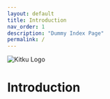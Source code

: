 ```yaml
---
layout: default
title: Introduction
nav_order: 1
description: "Dummy Index Page"
permalink: /
---
```


![Kitku Logo](/assets/images/cat-logo.png)

# Introduction